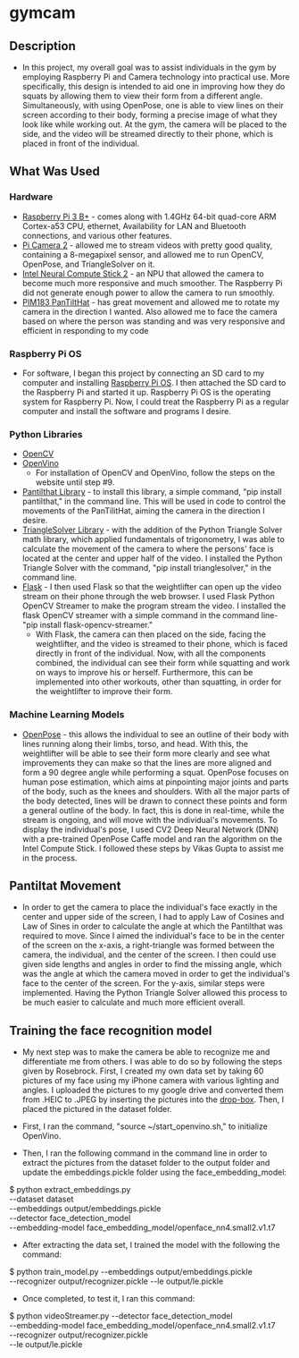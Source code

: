# gymcam
## Description
-  In this project, my overall goal was to assist individuals in the gym by employing Raspberry Pi and Camera technology into practical use. More specifically, this design is intended to aid one in improving how they do squats by allowing them to view their form from a different angle. Simultaneously, with using OpenPose, one is able to view lines on their screen according to their body, forming a precise image of what they look like while working out. At the gym, the camera will be placed to the side, and the video will be streamed directly to their phone, which is placed in front of the individual.
## What Was Used
### Hardware
-  [Raspberry Pi 3 B+](https://www.raspberrypi.org/products/raspberry-pi-3-model-b-plus/) - comes along with 1.4GHz 64-bit quad-core ARM Cortex-a53 CPU, ethernet, Availability for LAN and Bluetooth connections, and various other features.
-  [Pi Camera 2](https://www.raspberrypi.org/products/camera-module-v2/) - allowed me to stream videos with pretty good quality, containing a 8-megapixel sensor, and allowed me to run OpenCV, OpenPose, and TriangleSolver on it.
-  [Intel Neural Compute Stick 2](https://store.intelrealsense.com/buy-intel-neural-compute-stick-2.html?cid=sem&source=sa360&campid=2019_q3_egi_us_ntgrs_nach_revs_text-link_brand_bmm_desk_realsense-shopping-ad_o-1lngr_google&ad_group=RealSense+Shopping+Ads&intel_term=PRODUCT_GROUP&sa360id=92700050119513690&gclid=Cj0KCQjw6ar4BRDnARIsAITGzlAEl_pPpmhuDqj5YzaGbwqQQt7DydVdqa9CFmBKrp84k-MuU5R5FC0aAoAQEALw_wcB&gclsrc=aw.ds) - an NPU that allowed the camera to become much more responsive and much smoother. The Raspberry Pi did not generate enough power to allow the camera to run smoothly.
-  [PIM183 PanTiltHat](https://shop.pimoroni.com/products/pan-tilt-hat?variant=33704345034) - has great movement and allowed me to rotate my camera in the direction I wanted. Also allowed me to face the camera based on where the person was standing and was very responsive and efficient in responding to my code
### Raspberry Pi OS
-  For software, I began this project by connecting an SD card to my computer and installing [Raspberry Pi OS](https://www.raspberrypi.org/documentation/installation/installing-images/). I then attached the SD card to the Raspberry Pi and started it up. Raspberry Pi OS is the operating system for Raspberry Pi. Now, I could treat the Raspberry Pi as a regular computer and install the software and programs I desire.
### Python Libraries
-  [OpenCV](https://www.pyimagesearch.com/2019/04/08/openvino-opencv-and-movidius-ncs-on-the-raspberry-pi/)
-  [OpenVino](https://www.pyimagesearch.com/2019/04/08/openvino-opencv-and-movidius-ncs-on-the-raspberry-pi/)
     - For installation of OpenCV and OpenVino, follow the steps on the website until step #9.
-  [Pantilthat Library](https://pypi.org/project/pantilthat/) - to install this library, a simple command, "pip install pantilthat," in the command line. This will be used in code to control the movements of the PanTilitHat, aiming the camera in the direction I desire.
-  [TriangleSolver Library](https://pypi.org/project/trianglesolver/) -  with the addition of the Python Triangle Solver math library, which applied fundamentals of trigonometry, I was able to calculate the movement of the camera to where the persons' face is located at the center and upper half of the video. I installed the Python Triangle Solver with the command, "pip install trianglesolver," in the command line.
-  [Flask](https://pypi.org/project/flask-opencv-streamer/) - I then used Flask so that the weightlifter can open up the video stream on their phone through the web browser. I used Flask Python OpenCV Streamer to make the program stream the video. I installed the flask OpenCV streamer with a simple command in the command line- "pip install flask-opencv-streamer."
     - With Flask, the camera can then placed on the side, facing the weightlifter, and the video is streamed to their phone, which is faced directly in front of the individual. Now, with all the components combined, the individual can see their form while squatting and work on ways to improve his or herself. Furthermore, this can be implemented into other workouts, other than squatting, in order for the weightlifter to improve their form.
### Machine Learning Models
-  [OpenPose](https://www.learnopencv.com/deep-learning-based-human-pose-estimation-using-opencv-cpp-python/) - this allows the individual to see an outline of their body with lines running along their limbs, torso, and head. With this, the weightlifter will be able to see their form more clearly and see what improvements they can make so that the lines are more aligned and form a 90 degree angle while performing a squat. OpenPose focuses on human pose estimation, which aims at pinpointing major joints and parts of the body, such as the knees and shoulders. With all the major parts of the body detected, lines will be drawn to connect these points and form a general outline of the body. In fact, this is done in real-time, while the stream is ongoing, and will move with the individual's movements. To display the individual's pose, I used CV2 Deep Neural Network (DNN) with a pre-trained OpenPose Caffe model and ran the algorithm on the Intel Compute Stick. I followed these steps by Vikas Gupta to assist me in the process.
## Pantiltat Movement
-  In order to get the camera to place the individual's face exactly in the center and upper side of the screen, I had to apply Law of Cosines and Law of Sines in order to calculate the angle at which the Pantilthat was required to move. Since I aimed the individual's face to be in the center of the screen on the x-axis, a right-triangle was formed between the camera, the individual, and the center of the screen. I then could use given side lengths and angles in order to find the missing angle, which was the angle at which the camera moved in order to get the individual's face to the center of the screen. For the y-axis, similar steps were implemented. Having the Python Triangle Solver allowed this process to be much easier to calculate and much more efficient overall.
## Training the face recognition model
-  My next step was to make the camera be able to recognize me and differentiate me from others. I was able to do so by following the steps given by Rosebrock. First, I created my own data set by taking 60 pictures of my face using my iPhone camera with various lighting and angles. I uploaded the pictures to my google drive and converted them from .HEIC to .JPEG by inserting the pictures into the [drop-box](https://freetoolonline.com/heic-to-jpg.html). Then, I placed the pictured in the dataset folder.

-  First, I ran the command, "source ~/start_openvino.sh," to initialize OpenVino.
-  Then, I ran the following command in the command line in order to extract the pictures from the dataset folder to the output folder and update the embeddings.pickle folder using the face_embedding_model: 

$ python extract_embeddings.py \
--dataset dataset \
--embeddings output/embeddings.pickle \
--detector face_detection_model \
--embedding-model face_embedding_model/openface_nn4.small2.v1.t7

-  After extracting the data set, I trained the model with the following the command:

$ python train_model.py --embeddings output/embeddings.pickle \
--recognizer output/recognizer.pickle --le output/le.pickle

-  Once completed, to test it, I ran this command:

$ python videoStreamer.py --detector face_detection_model \
--embedding-model face_embedding_model/openface_nn4.small2.v1.t7 \
--recognizer output/recognizer.pickle \
--le output/le.pickle
